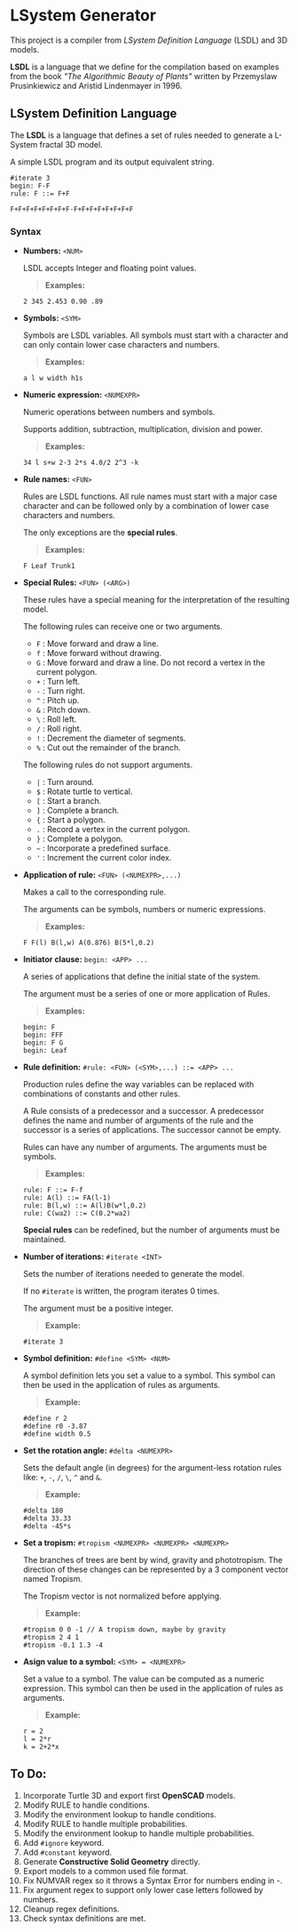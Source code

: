 # LSystem Generator

This project is a compiler from _LSystem Definition Language_ (LSDL) and 3D models.

**LSDL** is a language that we define for the compilation based on examples from the book _"The Algorithmic Beauty of Plants"_ written by Przemyslaw Prusinkiewicz and Aristid Lindenmayer in 1996.

## LSystem Definition Language

The **LSDL** is a language that defines a set of rules needed to generate a L-System fractal 3D model.

A simple LSDL program and its output equivalent string.
```
#iterate 3
begin: F-F
rule: F ::= F+F
```
```
F+F+F+F+F+F+F+F-F+F+F+F+F+F+F+F
```
### Syntax
* **Numbers:** `<NUM>`

  LSDL accepts Integer and floating point values.

  >**Examples:**
  ```
  2 345 2.453 0.90 .89
  ```
* **Symbols:** `<SYM>`

  Symbols are LSDL variables. All symbols must start with a character and can only contain lower case characters and numbers.

  >**Examples:**
  ```
  a l w width h1s
  ```
* **Numeric expression:** `<NUMEXPR>`

  Numeric operations between numbers and symbols.

  Supports addition, subtraction, multiplication, division and power.

  >**Examples:**
  ```
  34 l s+w 2-3 2*s 4.0/2 2^3 -k
  ```
* **Rule names:** `<FUN>`

  Rules are LSDL functions. All rule names must start with a major case character and can be followed only by a combination of lower case characters and numbers.

  The only exceptions are the **special rules**.

  >**Examples:**
  ```
  F Leaf Trunk1
  ```
* **Special Rules:** `<FUN> (<ARG>)`

  These rules have a special meaning for the interpretation of the resulting model.

  The following rules can receive one or two arguments.
  * `F` : Move forward and draw a line.
  * `f` : Move forward without drawing.
  * `G` : Move forward and draw a line. Do not record a vertex in the current polygon.
  * `+` : Turn left.
  * `-` : Turn right.
  * `^` : Pitch up.
  * `&` : Pitch down.
  * `\` : Roll left.
  * `/` : Roll right.
  * `!` : Decrement the diameter of segments.
  * `%` : Cut out the remainder of the branch.

  The following rules do not support arguments.
  * `|` : Turn around.
  * `$` : Rotate turtle to vertical.
  * `[` : Start a branch.
  * `]` : Complete a branch.
  * `{` : Start a polygon.
  * `.` : Record a vertex in the current polygon.
  * `}` : Complete a polygon.
  * `~` : Incorporate a predefined surface.
  * `'` : Increment the current color index.
* **Application of rule:** `<FUN> (<NUMEXPR>,...)`

  Makes a call to the corresponding rule.

  The arguments can be symbols, numbers or numeric expressions.

  >**Examples:**
  ```
  F F(l) B(l,w) A(0.876) B(5*l,0.2)
  ```
* **Initiator clause:** `begin: <APP> ...`

  A series of applications that define the initial state of the system.

  The argument must be a series of one or more application of Rules.
  >**Examples:**
  ```
  begin: F
  begin: FFF
  begin: F G
  begin: Leaf
  ```
* **Rule definition:** `#rule: <FUN> (<SYM>,...) ::= <APP> ...`

  Production rules define the way variables can be replaced with combinations of constants and other rules.

  A Rule consists of a predecessor and a successor. A predecessor defines the name and number of arguments of the rule and the successor is a series of applications. The successor cannot be empty.

  Rules can have any number of arguments. The arguments must be symbols.

  >**Examples:**
  ```
  rule: F ::= F-f
  rule: A(l) ::= FA(l-1)
  rule: B(l,w) ::= A(l)B(w*l,0.2)
  rule: C(wa2) ::= C(0.2*wa2)
  ```

  **Special rules** can be redefined, but the number of arguments must be maintained.
* **Number of iterations:** `#iterate <INT>`

  Sets the number of iterations needed to generate the model.

  If no `#iterate` is written, the program iterates 0 times.

  The argument must be a positive integer.

  >**Example:**
  ```
  #iterate 3
  ```
* **Symbol definition:** `#define <SYM> <NUM>`

  A symbol definition lets you set a value to a symbol. This symbol can then be used in the application of rules as arguments.

  >**Example:**
  ```
  #define r 2
  #define r0 -3.87
  #define width 0.5
  ```
* **Set the rotation angle:** `#delta <NUMEXPR>`

  Sets the default angle (in degrees) for the argument-less rotation rules like: `+`, `-`, `/`, `\`, `^` and `&`.

  >**Example:**
  ```
  #delta 180
  #delta 33.33
  #delta -45*s
  ```
* **Set a tropism:** `#tropism <NUMEXPR> <NUMEXPR> <NUMEXPR>`

  The branches of trees are bent by wind, gravity and phototropism. The direction of these changes can be represented by a 3 component vector named Tropism.

  The Tropism vector is not normalized before applying.

  >**Example:**
  ```
  #tropism 0 0 -1 // A tropism down, maybe by gravity
  #tropism 2 4 1
  #tropism -0.1 1.3 -4
  ```
* **Asign value to a symbol:** `<SYM> = <NUMEXPR>`

  Set a value to a symbol. The value can be computed as a numeric expression.
  This symbol can then be used in the application of rules as arguments.

  >**Example:**
  ```
  r = 2
  l = 2*r
  k = 2+2*x
  ```

## To Do:
1. Incorporate Turtle 3D and export first **OpenSCAD** models.
2. Modify RULE to handle conditions.
3. Modify the environment lookup to handle conditions.
4. Modify RULE to handle multiple probabilities.
5. Modify the environment lookup to handle multiple probabilities.
6. Add `#ignore` keyword.
7. Add `#constant` keyword.
8. Generate **Constructive Solid Geometry** directly.
9. Export models to a common used file format.
10. Fix NUMVAR regex so it throws a Syntax Error for numbers ending in -.
11. Fix argument regex to support only lower case letters followed by numbers.
12. Cleanup regex definitions.
15. Check syntax definitions are met.
